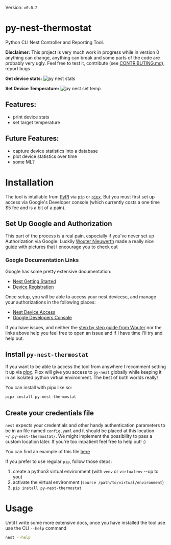 Version: `v0.0.2`

# py-nest-thermostat

Python CLI Nest Controller and Reporting Tool.

**Disclaimer:**
This project is very much work in progress while in version 0 anything can change, anything can break and some parts of the code are probably very ugly. Feel free to test it, contribute (see [CONTRIBUTING.md]()), report bugs

**Get device stats:**
![py nest stats](https://p56.f1.n0.cdn.getcloudapp.com/items/E0uKZLBb/dd63f9ff-a65e-4a95-9067-bc4c6f09d77a.gif?source=viewer&v=3e9c6a77683dd232609d610395417e58)

**Set Device Temperature:**
![py nest set temp](https://p56.f1.n0.cdn.getcloudapp.com/items/E0uKZLBZ/ca47db6b-3d8c-479c-b350-a0fdfd7416b1.gif?source=viewer&v=898e9184fbb67ee4471646039837bae8)

## Features:

- print device stats
- set target temperature

## Future Features:

- capture device statistics into a database
- plot device statistics over time
- some ML?

# Installation

The tool is intallable from [PyPI](https://pypi.org) via `pip` or [`pipx`](https://pypa.github.io/pipx/). But you must first set up access via Google's Developer console (which currently costs a one time $5 fee and is a bit of a pain).

## Set Up Google and Authorization

This part of the process is a real pain, especially if you've never set up Authorization via Google. Luckily [Wouter Nieuwerth](https://www.wouternieuwerth.nl/about/) made a really nice [guide](https://www.wouternieuwerth.nl/controlling-a-google-nest-thermostat-with-python/) with pictures that I encourage you to check out

### Google Documentation Links

Google has some pretty extensive documentation:

- [Nest Getting Started](https://developers.google.com/nest/device-access/get-started)
- [Device Registration](https://developers.google.com/nest/device-access/registration)

Once setup, you will be able to access your nest devicesc, and manage your authorizations in the following places:

- [Nest Device Access](https://console.nest.google.com/device-access/)
- [Google Developers Console](https://console.developers.google.com/)

If you have issues, and neither the [step by step guide from Wouter](https://www.wouternieuwerth.nl/controlling-a-google-nest-thermostat-with-python/) nor the links above help you feel free to open an issue and if I have time I'll try and help out.

## Install `py-nest-thermostat`

If you want to be able to access the tool from anywhere I recomment setting it up via [pipx](https://pypa.github.io/pipx/). Pipx will give you access to `py-nest` globally while keeping it in an isolated python virtual environment. The best of both worlds really!

You can install with pipx like so:

```bash
pipx install py-nest-thermostat
```

## Create your credentials file

`nest` expects your credentials and other handy authentication parameters to be in an file named `config.yaml` and it should be placed at this location `~/.py-nest-thermostat/`. We might implement the possibility to pass a custom location later. If you're too impatient feel free to help out! :)

You can find an example of this file [here](./config.yaml.sample)

If you prefer to use regular `pip`, follow those steps:

1. create a python3 virtual environment (with `venv` or `virtualenv` --up to you)
2. activate the virtual environment (`source /path/to/virtual/environment`)
3. `pip install py-nest-thermostat`

# Usage

Until I write some more extensive docs, once you have installed the tool use use the CLI `--help` command

```bash
nest --help
```
